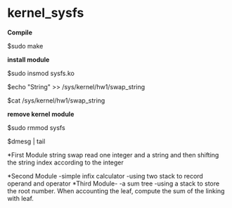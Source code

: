 # kernel_sysfs

**Compile**

$sudo make

**install module**

$sudo insmod sysfs.ko

$echo "String" >> /sys/kernel/hw1/swap_string

$cat /sys/kernel/hw1/swap_string

**remove kernel module**

$sudo rmmod sysfs

$dmesg | tail 

*First Module
	string swap
	read one integer and a string and then shifting the string index according to the integer

*Second Module
	-simple infix calculator
	-using two stack to record operand and operator
*Third Module-
	-a sum tree
	-using a stack to store the root number. When accounting the leaf, compute the sum of the linking with leaf.




